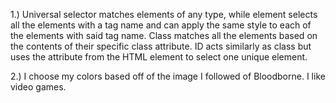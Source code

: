 1.) Universal selector matches elements of any type, while element selects all the elements with a tag name and
can apply the same style to each of the elements with said tag name. Class matches all the elements based  on the contents of their specific class attribute. ID acts similarly as class but uses the attribute from the HTML element to select one unique element.

2.) I choose my colors based off of the image I followed of Bloodborne. I like video games.

